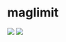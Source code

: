 # maglimit

![](https://img.shields.io/github/license/iamstarstuff/maglimit)
![](https://img.shields.io/pypi/v/maglimit)